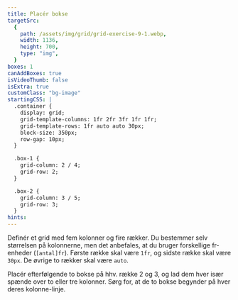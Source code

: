```yaml
---
title: Placér bokse
targetSrc:
  {
    path: /assets/img/grid/grid-exercise-9-1.webp,
    width: 1136,
    height: 700,
    type: "img",
  }
boxes: 1
canAddBoxes: true
isVideoThumb: false
isExtra: true
customClass: "bg-image"
startingCSS: |
  .container {
    display: grid;
    grid-template-columns: 1fr 2fr 3fr 1fr 1fr;
    grid-template-rows: 1fr auto auto 30px; 
    block-size: 350px;
    row-gap: 10px;
  }

  .box-1 {
    grid-column: 2 / 4;
    grid-row: 2;
  }

  .box-2 {
    grid-column: 3 / 5;
    grid-row: 3;
  }
hints:
---
```


Definér et grid med fem kolonner og fire rækker. Du bestemmer selv størrelsen på kolonnerne, men det anbefales, at du bruger forskellige fr-enheder (<code data-type="value">[antal]fr</code>). Første række skal være <code data-type="value">1fr</code>, og sidste række skal være <code data-type="value">30px</code>. De øvrige to rækker skal være <code data-type="value">auto</code>.

Placér efterfølgende to bokse på hhv. række 2 og 3, og lad dem hver især spænde over to eller tre kolonner. Sørg for, at de to bokse begynder på hver deres kolonne-linje.
